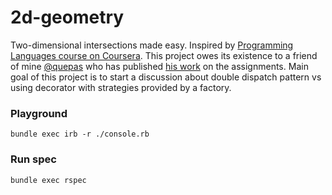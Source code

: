 2d-geometry
===========

Two-dimensional intersections made easy.
Inspired by [Programming Languages course on Coursera](https://www.coursera.org/course/proglang).
This project owes its existence to a friend of mine [@quepas](https://github.com/quepas) who has published [his work](https://github.com/quepas/Learning-syntax) on the assignments.
Main goal of this project is to start a discussion about double dispatch pattern vs using decorator with strategies provided by a factory.

### Playground

```
bundle exec irb -r ./console.rb
```

### Run spec

```
bundle exec rspec
```

